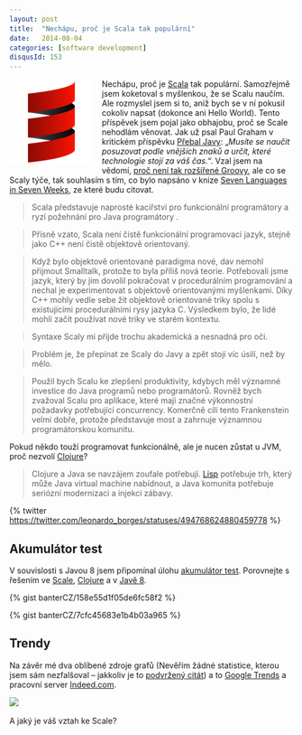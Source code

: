 ```yaml
---
layout: post
title:  "Nechápu, proč je Scala tak populární"
date:   2014-08-04
categories: [software development]
disqusId: 153
---
```

<div style="float: left; margin: 0 1em 1em 0; text-align: center;"><img src="/assets/2014-08-03/20140803-scala_logo.png" /></div>Nechápu, 
proč je <a 
href="en.wikipedia.org/wiki/Scala_(programming_language)">Scala</a> tak populární. Samozřejmě jsem koketoval s myšlenkou, že se Scalu naučím. Ale rozmyslel jsem si to, aniž bych se v ní pokusil cokoliv napsat (dokonce ani Hello World). Tento příspěvek jsem pojal jako obhajobu, proč se Scale nehodlám věnovat. Jak už psal Paul Graham v kritickém příspěvku <a href="/item/131">Přebal Javy</a>: „<em>Musíte se naučit posuzovat podle vnějších znaků a určit, které technologie stojí za váš čas.</em>“. Vzal jsem na vědomí, <a href="/item/150" />proč není tak rozšířené Groovy</a>, ale co se Scaly týče, tak souhlasím s tím, co bylo napsáno v knize <a href="http://amzn.to/1oGdeho">Seven Languages in Seven Weeks</a>, ze které budu citovat.
<!--more-->

<blockquote>Scala představuje naprosté kacířství pro funkcionální programátory a ryzí požehnání pro Java programátory
.</blockquote><blockquote>Přísně vzato, Scala není čistě funkcionální programovací jazyk, stejně jako C++ není čistě objektově orientovaný.</blockquote><blockquote>Když bylo objektově orientované paradigma nové, dav nemohl přijmout Smalltalk, protože to byla příliš nová teorie. Potřebovali jsme jazyk, který by jim dovolil pokračovat v procedurálním programování a nechal je experimentovat s objektově orientovanými myšlenkami. Díky C++ mohly vedle sebe žít objektově orientované triky spolu s existujícími procedurálními rysy jazyka C. Výsledkem bylo, že lidé mohli začít používat nové triky ve starém kontextu.</blockquote><blockquote>Syntaxe Scaly mi přijde trochu akademická a nesnadná pro oči.</blockquote><blockquote>Problém je, že přepínat ze Scaly do Javy a zpět stojí víc úsilí, než by mělo.</blockquote><blockquote>Použil bych Scalu ke zlepšení produktivity, kdybych měl významné investice do Java programů nebo programátorů. Rovněž bych zvažoval Scalu pro aplikace, které mají značné výkonnostní požadavky potřebující concurrency. Komerčně cílí tento Frankenstein velmi dobře, protože představuje most a zahrnuje významnou programátorskou komunitu.</blockquote>Pokud někdo touží programovat funkcionálně, ale je nucen zůstat u JVM, proč nezvolí <a href="http://en.wikipedia.org/wiki/Clojure">Clojure</a>?

<blockquote>Clojure a Java se navzájem zoufale potřebují. <a href="http://en.wikipedia.org/wiki/Lisp">Lisp</a> potřebuje trh, který může Java virtual machine nabídnout, a Java komunita potřebuje seriózní modernizaci a injekci zábavy.</blockquote>

{% twitter https://twitter.com/leonardo_borges/statuses/494768624880459778 %}

Akumulátor test
------

V souvislosti s Javou 8 jsem připomínal úlohu <a href="/item/152">akumulátor test</a>. Porovnejte s řešením ve <a href="http://rosettacode.org/wiki/Accumulator_factory#Scala">Scale</a>, <a href="http://stackoverflow.com/questions/8442524/writing-an-accumulator-function-in-clojure">Clojure</a> a v <a href="/item/152">Javě 8</a>.

{% gist banterCZ/158e55d1f05de6fc58f2 %}

{% gist banterCZ/7cfc45683e1b4b03a965 %}

Trendy
------

Na závěr mé dva oblíbené zdroje grafů (Nevěřím žádné statistice, kterou jsem sám nezfalšoval – jakkoliv je to <a href="http://cs.wikiquote.org/wiki/Winston_Churchill#Podvr.C5.BEen.C3.A9_cit.C3.A1ty">podvržený citát</a>) a to <a href="http://www.google.com/trends/explore#q=scala%2C%20groovy%2C%20clojure%2C%20jython&cmpt=q">Google Trends</a> a pracovní server <a href="http://www.indeed.com/jobanalytics/jobtrends?q=groovy%2C+scala%2C+jython%2C+clojure+&l=">Indeed.com</a>.

<script type="text/javascript" src="//www.google.com/trends/embed.js?hl=en-US&q=scala,+groovy,+clojure,+jython&cmpt=q&content=1&cid=TIMESERIES_GRAPH_0&export=5&w=500&h=330"></script>

<a href="http://www.indeed.com/jobanalytics/jobtrends?q=groovy%2C+scala%2C+jython%2C+clojure+&l="><img src="http://www.indeed.com/trendgraph/jobgraph.png?q=groovy%2C+scala%2C+jython%2C+clojure+" /></a>

A jaký je váš vztah ke Scale?